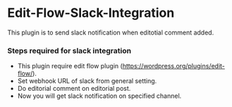 # Edit-Flow-Slack-Integration
This plugin is to send slack notification when editotial comment added.

### Steps required for slack integration
* This plugin require edit flow plugin (https://wordpress.org/plugins/edit-flow/).
* Set webhook URL of slack from general setting.
* Do editorial comment on editorial post.
* Now you will get slack notification on specified channel.